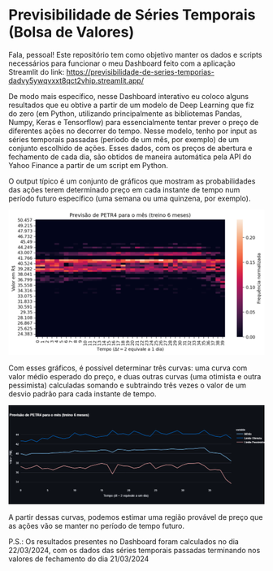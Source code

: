 # Previsibilidade de Séries Temporais (Bolsa de Valores)

Fala, pessoal! Este repositório tem como objetivo manter os dados e scripts necessários para funcionar o meu Dashboard feito com a aplicação Streamlit do link: https://previsibilidade-de-series-temporias-dadvy5ywqvxxt8qct2vhip.streamlit.app/

De modo mais específico, nesse Dashboard interativo eu coloco alguns resultados que eu obtive a partir de um modelo de Deep Learning que fiz do zero (em Python, utilizando principalmente as bibliotemas Pandas, Numpy, Keras e Tensorflow) para essencialmente tentar prever o preço de diferentes ações no decorrer do tempo. 
Nesse modelo, tenho por input as séries temporais passadas (período de um mês, por exemplo) de um conjunto escolhido de ações. Esses dados, com os preços de abertura e fechamento de cada dia, são obtidos de maneira automática pela API do Yahoo Finance a partir de um script em Python.

O output típico é um conjunto de gráficos que mostram as probabilidades das ações terem determinado preço em cada instante de tempo num período futuro específico (uma semana ou uma quinzena, por exemplo).

<img src="/imagens/PETR4(mês).png">

Com esses gráficos, é possível determinar três curvas: uma curva com valor médio esperado do preço, e duas outras curvas (uma otimista e outra pessimista) calculadas somando e subtraindo três vezes o valor de um desvio padrão para cada instante de tempo.

<img src="/imagens/newplot.png">

A partir dessas curvas, podemos estimar uma região provável de preço que as ações vão se manter no período de tempo futuro.

P.S.: Os resultados presentes no Dashboard foram calculados no dia 22/03/2024, com os dados das séries temporais passadas terminando nos valores de fechamento do dia 21/03/2024
